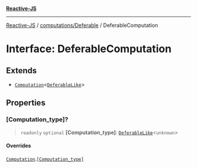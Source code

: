 [**Reactive-JS**](../../../README.md)

***

[Reactive-JS](../../../README.md) / [computations/Deferable](../README.md) / DeferableComputation

# Interface: DeferableComputation

## Extends

- [`Computation`](../../interfaces/Computation.md)\<[`DeferableLike`](../../interfaces/DeferableLike.md)\>

## Properties

### \[Computation\_type\]?

> `readonly` `optional` **\[Computation\_type\]**: [`DeferableLike`](../../interfaces/DeferableLike.md)\<`unknown`\>

#### Overrides

[`Computation`](../../interfaces/Computation.md).[`[Computation_type]`](../../interfaces/Computation.md#computation_type)
